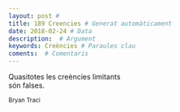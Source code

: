 ```yaml
---
layout: post #
title: 189 Creencies # Generat automàticament
date: 2018-02-24 # Data
description:  # Argument
keywords: Creències # Paraules clau
coments:  # Comentaris
---
```


Quasitotes les creències limitants <br />
són falses. <br />

<small>Bryan Traci</small>

